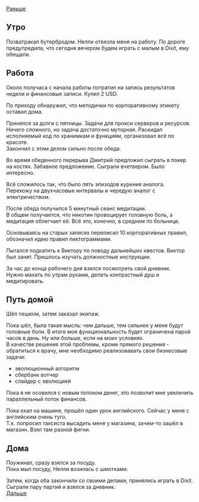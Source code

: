 [Раньше](2020.05.11.md)  
## Утро
Позватракал бутербродом.
Нелли отвезла меня на работу. По дороге предупредила, что сегодня вечером будем играть с малым в Dixit, ему обещали.
## Работа
Около получаса с начала работы потратил на запись результатов недели и финансовые записи. Купил 2 USD.

По приходу обнаружил, что методички по корпоративному этикету оставил дома.

Принялся за долги с пятницы. Задачи для прокси серверов и ресурсов. Ничего сложного, но задача достаточно муторная. Раскидал исполняемый код по хранимкам и функциям, организовал всё по красоте.  
Закончил с этим делом сильно после обеда.

Во время обеденного перерыва Дмитрий предложил сыграть в покер на костях. Забавное предложение. Сыграли вчетвером. Было интересно.

Всё сложилось так, что было *пять* эпизодов курения аналога.  
Перехожу на двухчасовые интервалы и чередую аналог с электричеством.

После обеда получился 5 минутный сеанс медитации.  
В общем получается, что никотин провоцирует головную боль, а медитация облегчает её. Всё это, конечно, в среднем по больнице.

Основываясь на старых записях переписал 10 корпоративных правил, обозначил идею правил пиктограммами.

Пытался подкатить к Виктору по поводу дальнейших квестов. Виктор был занят. Пришлось изучать должностные инструкции.

За час до конца рабочего дня взялся посмотреть свой дневник.  
Нужно махать по утрам руками, делать контрастный душ и медитировать.
## Путь домой
Шёл пешком, затем заказал экипаж.  

Пока шёл, была такая мысль: чем дальше, тем сильнее у меня будут головные боли. В итоге моя функциональность будет ограничена парой часов в день. Ну или больше, если на моих условиях.  
В качестве решения этой проблемы, кроме прямого решения - обратиться к врачу, мне необходимо реализовавать свои бизнесовые задачи:
 - эволюционный алгоритм
 - сбербанк вотчер
 - слайдер с эволюцией

Пока я не осовился с новым потоком денег, это позволит мне увеличить параллельный поток финансов.

Пока ехал на машине, прошёл один урок английского. Сейчас у меня с английским очень туго.  
Т.к. попросил таксиста высадить меня у магазина, зачем-то зашёл в магазин. Взял там разной фигни.
## Дома
Поужинал, сразу взялся за посуду.  
Пока мыл посуду, Нелли возилась с шмотками.

Затем, когда оба закончили со своими делами, принялись играть в Dixit. Сыграли пару партий и взялся за дневник.  
[Дальше](2020.05.13.md)